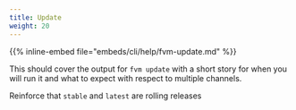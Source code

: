 ```yaml
---
title: Update 
weight: 20
---
```


{{% inline-embed file="embeds/cli/help/fvm-update.md" %}}

This should cover the output for `fvm update` with a short story for when you will run it and what to expect with respect to multiple channels.

Reinforce that `stable` and `latest` are rolling releases